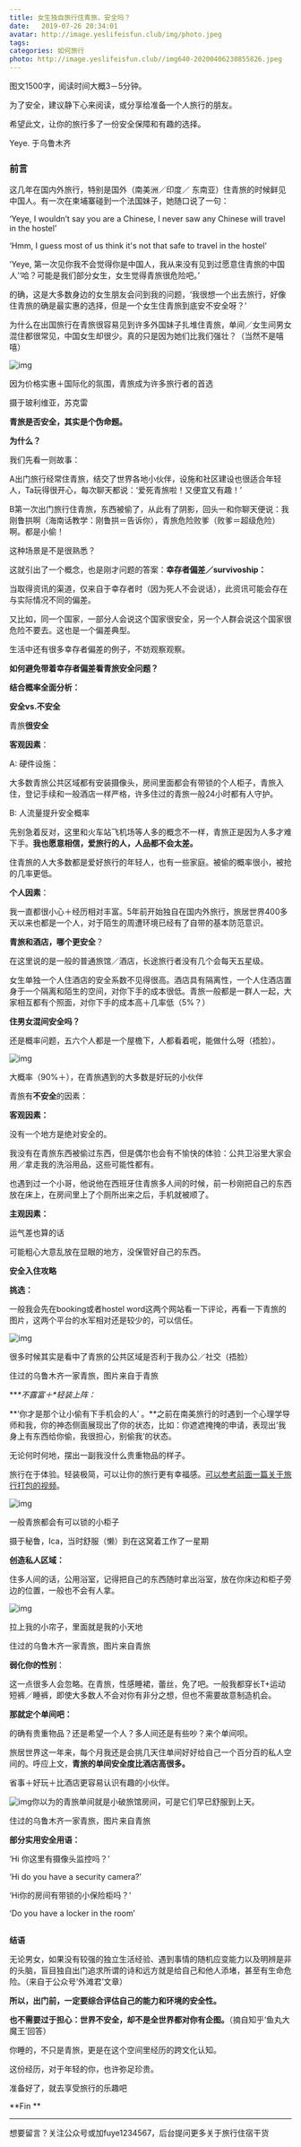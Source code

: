 ```yaml
---
title: 女生独自旅行住青旅，安全吗？
date:   2019-07-26 20:34:01
avatar: http://image.yeslifeisfun.club/img/photo.jpeg
tags: 
categories: 如何旅行
photo: http://image.yeslifeisfun.club//img640-20200406230855826.jpeg
---
```


图文1500字，阅读时间大概3－5分钟。

为了安全，建议静下心来阅读，或分享给准备一个人旅行的朋友。

希望此文，让你的旅行多了一份安全保障和有趣的选择。

Yeye. 于乌鲁木齐







### 前言



这几年在国内外旅行，特别是国外（南美洲／印度／ 东南亚）住青旅的时候鲜见中国人。有一次在柬埔寨碰到一个法国妹子，她随口说了一句：



‘Yeye, I wouldn’t say you are a Chinese, I never saw any Chinese will travel in the hostel’  

‘Hmm, I guess most of us think it's not that safe to travel in the hostel’ 

‘Yeye, 第一次见你我不会觉得你是中国人，我从来没有见到过愿意住青旅的中国人’‘哈？可能是我们部分女生，女生觉得青旅很危险吧。’



的确，这是大多数身边的女生朋友会问到我的问题，‘我很想一个出去旅行，好像住青旅的确是最实惠的选择，但是一个女生住青旅到底安不安全呀？’



为什么在出国旅行在青旅很容易见到许多外国妹子扎堆住青旅，单间／女生间男女混住都很常见，中国女生却很少。真的只是因为她们比我们强壮？（当然不是嘻嘻）



![img](http://image.yeslifeisfun.club//img640-20200406230855826.jpeg)

因为价格实惠＋国际化的氛围，青旅成为许多旅行者的首选

摄于玻利维亚，苏克雷





**青旅是否安全，其实是个伪命题。**

**为什么？**



我们先看一则故事：

A出门旅行经常住青旅，结交了世界各地小伙伴，设施和社区建设也很适合年轻人，Ta玩得很开心，每次聊天都说：‘爱死青旅啦！又便宜又有趣！’

B第一次出门旅行住青旅，东西被偷了，从此有了阴影，回头一和你聊天便说：我刚鲁拱啊（海南话教学：刚鲁拱＝告诉你），青旅危险败爹（败爹＝超级危险）啊。都是小偷！



这种场景是不是很熟悉？



这就引出了一个概念，也是刚才问题的答案：**幸存者偏差／survivoship：**

当取得资讯的渠道，仅来自于幸存者时（因为死人不会说话），此资讯可能会存在与实际情况不同的偏差。

又比如，同一个国家，一部分人会说这个国家很安全，另一个人群会说这个国家很危险不要去。这也是一个偏差典型。

生活中还有很多幸存者偏差的例子，不妨观察观察。



**如何避免带着幸存者偏差看青旅安全问题？**

**结合概率全面分析：**



**安全vs.不安全**



青旅**很安全**



 **客观因素**：

 A: 硬件设施：

大多数青旅公共区域都有安装摄像头，房间里面都会有带锁的个人柜子，青旅入住，登记手续和一般酒店一样严格，许多住过的青旅一般24小时都有人守护。



 B: 人流量提升安全概率

先别急着反对，这里和火车站飞机场等人多的概念不一样，青旅正是因为人多才难下手。**我也愿意相信，爱旅行的人，人品都不会太差。**

住青旅的人大多数都是爱好旅行的年轻人，也有一些家庭。被偷的概率很小，被抢的几率更低。





**个人因素**：

我一直都很小心＋经历相对丰富。5年前开始独自在国内外旅行，旅居世界400多天以来也都是一个人，对于陌生的周遭环境已经有了自带的基本防范意识。





**青旅和酒店，哪个更安全**？

在这里说的是一般的普通旅馆／酒店，长途旅行者没有几个会每天五星级。

女生单独一个人住酒店的安全系数不见得很高。酒店具有隔离性，一个人住酒店置身于一个隔离和陌生的空间，对你下手的成本很低。青旅一般都是一群人一起，大家相互都有个照面，对你下手的成本高＋几率低（5%？）





**住男女混间安全吗？**

还是概率问题，五六个人都是一个屋檐下，人都看着呢，能做什么呀（捂脸）。



![img](http://image.yeslifeisfun.club//img640-20200406230902088.jpeg)

大概率（90%＋），在青旅遇到的大多数是好玩的小伙伴





青旅有**不安全**的因素：



**客观因素：**

没有一个地方是绝对安全的。

我没有在青旅东西被偷过东西，但是偶尔也会有不愉快的体验：公共卫浴里大家会用／拿走我的洗浴用品，这些可能性都有。



也遇到过一个小哥，他说他在西班牙住青旅多人间的时候，前一秒刚把自己的东西放在床上，在房间里上了个厕所出来之后，手机就被顺了。





**主观因素：**

运气差也算的话

可能粗心大意乱放在显眼的地方，没保管好自己的东西。

 

**安全入住攻略**





**挑选：**

一般我会先在booking或者hostel word这两个网站看一下评论，再看一下青旅的图片，这两个平台的水军相对还是较少的，可以信任。



 ![img](http://image.yeslifeisfun.club//img640-20200406230916024.jpeg)

很多时候其实是看中了青旅的公共区域是否利于我办公／社交（捂脸）

住过的乌鲁木齐一家青旅，图片来自于青旅





***\*不露富＋\**轻装上阵：**

**‘你才是那个让小偷有下手机会的人’ 。**之前在南美旅行的时遇到一个心理学导师和我，你的神态侧面展现出了你的状态，比如：你遮遮掩掩的申请，表现出‘我身上有东西给你偷，我很担心，别偷我’的状态。

无论何时何地，摆出一副我没什么贵重物品的样子。

旅行在于体验。轻装极简，可以让你的旅行更有幸福感。[可以参考前面一篇关于旅行打包的视频](http://mp.weixin.qq.com/s?__biz=MzU4NjY5NjQxMw==&mid=2247484118&idx=1&sn=1d21cceb468fca6f5154fc5e298f2879&chksm=fdf61164ca81987209e4dad6a4de53201564942ebad4f0bc156d972672dd0642969afb09ee80&scene=21#wechat_redirect)。

![img](http://image.yeslifeisfun.club//img640-20200406230920824.jpeg)

一般青旅都会有可以锁的小柜子

摄于秘鲁，Ica，当时舒服（懒）到在这窝着工作了一星期



**创造私人区域：**

住多人间的话，公用浴室，记得把自己的东西随时拿出浴室，放在你床边和柜子旁边的位置，一般也不会有人拿。



![img](http://image.yeslifeisfun.club//img640-20200406230931215.jpeg)

拉上我的小帘子，里面就是我的小天地

住过的乌鲁木齐一家青旅，图片来自青旅





**弱化你的性别**：

这一点很多人会忽略。在青旅，性感睡裙，蕾丝，免了吧。一般我都穿长T+运动短裤／睡裤，即使大多数人不会对你有非分之想，但也不需要故意制造机会。



**那就定个单间吧：**

的确有贵重物品？还是希望一个人？多人间还是有些吵？来个单间呗。

旅居世界这一年来，每个月我还是会挑几天住单间好好给自己一个百分百的私人空间的。呼应上文，**青旅的单间安全度比酒店高很多。**

省事＋好玩＋比酒店更容易认识有趣的小伙伴。



![img](http://image.yeslifeisfun.club//img640-20200406230936273.jpeg)你以为的青旅单间就是小破旅馆房间，可是它们早已舒服到上天。

住过的乌鲁木齐一家青旅，图片来自青旅





**部分实用安全用语：**



‘Hi 你这里有摄像头监控吗？’

‘Hi do you have a security camera?’



‘Hi你的房间有带锁的小保险柜吗？’

‘Do you have a locker in the room’ 





![img](data:image/gif;base64,iVBORw0KGgoAAAANSUhEUgAAAAEAAAABCAYAAAAfFcSJAAAADUlEQVQImWNgYGBgAAAABQABh6FO1AAAAABJRU5ErkJggg==)





**结语**





无论男女，如果没有较强的独立生活经验、遇到事情的随机应变能力以及明辨是非的头脑，盲目独自出门追求所谓的诗和远方就是给自己和他人添堵，甚至有生命危险。（来自于公众号‘外滩君’文章）



**所以，出门前，一定要综合评估自己的能力和环境的安全性。**

**也不需要过于担心：世界不安全，却不是全世界都对你有企图。**（摘自知乎‘鱼丸大魔王’回答）



你睡的，不只是青旅，更是在这个空间里经历的跨文化认知。

这份经历，对于年轻的你，也许弥足珍贵。



准备好了，就去享受旅行的乐趣吧



**Fin
**

***

想要留言？关注公众号或加fuye1234567，后台提问更多关于旅行住宿干货